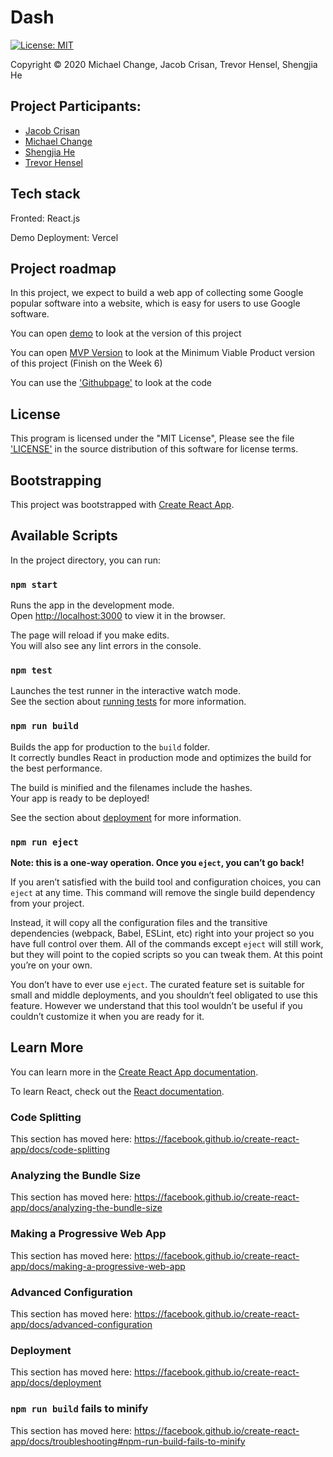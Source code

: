 # Dash
[![License: MIT](https://img.shields.io/badge/License-MIT-yellow.svg)](https://github.com/psu-oss-group-personalOrganizers/helpful-organizers/blob/master/LICENSE)

Copyright © 2020 Michael Change, Jacob Crisan, Trevor Hensel, Shengjia He

## Project Participants:

- [Jacob Crisan](mailto:jacob.crisan@gmail.com)
- [Michael Change](mailto:micchang@gmail.com)
- [Shengjia He](mailto:shengjia@pdx.edu)
- [Trevor Hensel](mailto:hensel@pdx.edu)

## Tech stack
Fronted: React.js

Demo Deployment: Vercel

## Project roadmap

In this project, we expect to build a web app of collecting some Google popular software into a website, which is easy for users to use Google software. 

You can open [demo](https://dash-dusky.vercel.app/) to look at the version of this project

You can open [MVP Version](https://dash-dusky.vercel.app/) to look at the Minimum Viable Product version of this project (Finish on the Week 6)

You can use the ['Githubpage'](https://github.com/J8cob1/dash) to look at the code

## License

This program is licensed under the "MIT License", Please
see the file ['LICENSE'](https://github.com/psu-oss-group-personalOrganizers/helpful-organizers/blob/master/LICENSE) in the source distribution of this
software for license terms.

## Bootstrapping

This project was bootstrapped with [Create React App](https://github.com/facebook/create-react-app).

## Available Scripts

In the project directory, you can run:

### `npm start`

Runs the app in the development mode.<br />
Open [http://localhost:3000](http://localhost:3000) to view it in the browser.

The page will reload if you make edits.<br />
You will also see any lint errors in the console.

### `npm test`

Launches the test runner in the interactive watch mode.<br />
See the section about [running tests](https://facebook.github.io/create-react-app/docs/running-tests) for more information.

### `npm run build`

Builds the app for production to the `build` folder.<br />
It correctly bundles React in production mode and optimizes the build for the best performance.

The build is minified and the filenames include the hashes.<br />
Your app is ready to be deployed!

See the section about [deployment](https://facebook.github.io/create-react-app/docs/deployment) for more information.

### `npm run eject`

**Note: this is a one-way operation. Once you `eject`, you can’t go back!**

If you aren’t satisfied with the build tool and configuration choices, you can `eject` at any time. This command will remove the single build dependency from your project.

Instead, it will copy all the configuration files and the transitive dependencies (webpack, Babel, ESLint, etc) right into your project so you have full control over them. All of the commands except `eject` will still work, but they will point to the copied scripts so you can tweak them. At this point you’re on your own.

You don’t have to ever use `eject`. The curated feature set is suitable for small and middle deployments, and you shouldn’t feel obligated to use this feature. However we understand that this tool wouldn’t be useful if you couldn’t customize it when you are ready for it.

## Learn More

You can learn more in the [Create React App documentation](https://facebook.github.io/create-react-app/docs/getting-started).

To learn React, check out the [React documentation](https://reactjs.org/).

### Code Splitting

This section has moved here: https://facebook.github.io/create-react-app/docs/code-splitting

### Analyzing the Bundle Size

This section has moved here: https://facebook.github.io/create-react-app/docs/analyzing-the-bundle-size

### Making a Progressive Web App

This section has moved here: https://facebook.github.io/create-react-app/docs/making-a-progressive-web-app

### Advanced Configuration

This section has moved here: https://facebook.github.io/create-react-app/docs/advanced-configuration

### Deployment

This section has moved here: https://facebook.github.io/create-react-app/docs/deployment

### `npm run build` fails to minify

This section has moved here: https://facebook.github.io/create-react-app/docs/troubleshooting#npm-run-build-fails-to-minify
